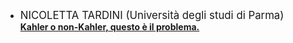 <!DOCTYPE html>

<html>
	<head>

 <title>Baby Geometri</title>
 
  </head>

<body>

<ul>
	
<li>  <big> NICOLETTA TARDINI (Università degli studi di Parma)  </big> 
	<div id="testo"><a href="#" onclick="visualizza('comparsa'); return false">
	<b> Kahler o non-Kahler, questo è il problema. </b></a></div>
	<div id="comparsa" style="display:none"> <p> Le varietza
	danni che questa geometria ha fatto maggiori passi in avanti. Nel corso del seminario introdurr&ograve; le varietà 	(non-) Kahleriane, di cui vedremo vari esempi, e  analizzeremo una serie di ostruzioni (di carattere coomologico) per 		capire se una varietà è Kahler o non-Kahler.
	</p> 
	</div>
	</li>

</ul>

</body> 
</html>

